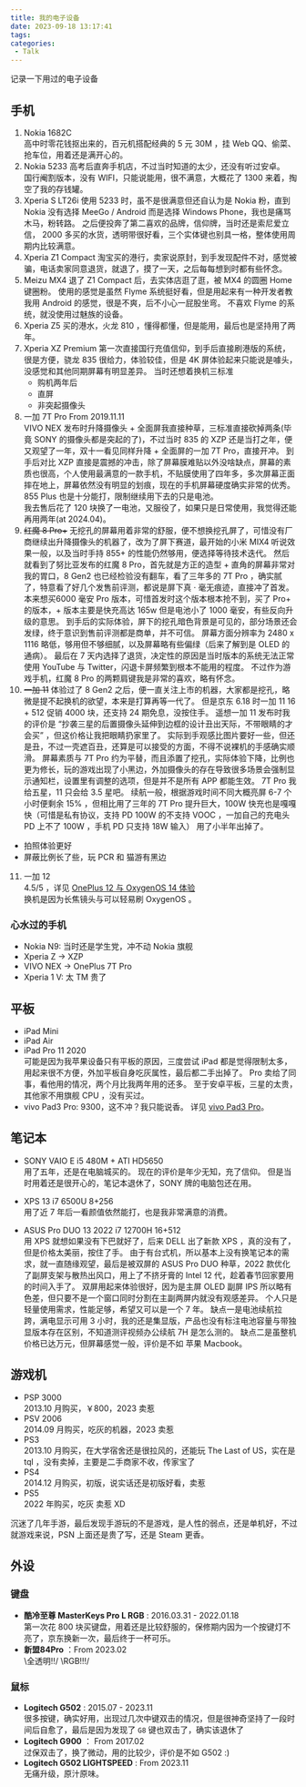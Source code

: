 ```yaml
---
title: 我的电子设备
date: 2023-09-18 13:17:41
tags: 
categories:
 - Talk
---
```


记录一下用过的电子设备

<!--more-->

## 手机

1. Nokia 1682C   
高中时零花钱抠出来的，百元机搭配经典的 5 元 30M ，挂 Web QQ、偷菜、抢车位，用着还是满开心的。
2. Nokia 5233
高考后直奔手机店，不过当时知道的太少，还没有听过安卓。  
国行阉割版本，没有 WIFI，只能说能用，很不满意，大概花了 1300 来着，掏空了我的存钱罐。  
3. Xperia S LT26i
使用 5233 时，虽不是很满意但还自认为是 Nokia 粉，直到 Nokia 没有选择 MeeGo / Android 而是选择 Windows Phone，我也是痛骂木马，粉转路。
之后便投奔了第二喜欢的品牌，信仰牌，当时还是索尼爱立信， 2000 多买的水货，透明带很好看，三个实体键也别具一格，整体使用周期内比较满意。 
4. Xperia Z1 Compact
淘宝买的港行，卖家说原封，到手发现配件不对，感觉被骗，电话卖家同意退货，就退了，摸了一天，之后每每想到时都有些怀念。 
5. Meizu MX4
退了 Z1 Compact 后，去实体店逛了逛，被 MX4 的圆圈 Home 键圈粉。
使用的感觉是虽然 Flyme 系统挺好看，但是用起来有一种开发者教我用 Android 的感觉，很是不爽，后不小心一屁股坐弯。
不喜欢 Flyme 的系统，就没使用过魅族的设备。  
6. Xperia Z5 
买的港水，火龙 810 ，懂得都懂，但是能用，最后也是坚持用了两年。
7. Xperia XZ Premium
第一次直接国行充值信仰，到手后直接刷港版的系统，很是方便，骁龙 835 很给力，体验较佳，但是 4K 屏体验起来只能说是噱头，没感觉和其他同期屏幕有明显差异。
当时还想着换机三标准
    - 购机两年后
    - 直屏
    - 非突起摄像头
8. 一加 7T Pro From 2019.11.11    
VIVO NEX 发布时升降摄像头 + 全面屏我直接种草，三标准直接砍掉两条(毕竟 SONY 的摄像头都是突起的了)，不过当时 835 的 XZP 还是当打之年，便又观望了一年，双十一看见同样升降 + 全面屏的一加 7T Pro，直接开冲。
到手后对比 XZP 直接是震撼的冲击，除了屏幕膜难贴以外没啥缺点，屏幕的素质也很高，个人使用最满意的一款手机，不贴膜使用了四年多，多次屏幕正面摔在地上，屏幕依然没有明显的划痕，现在的手机屏幕硬度确实非常的优秀。  
855 Plus 也是十分能打，限制继续用下去的只是电池。  
我去售后花了 120 块换了一电池，又服役了，如果只是日常使用，我觉得还能再用两年(at 2024.04)。  
9. ~~红魔 8 Pro+~~
无挖孔的屏幕用着非常的舒服，便不想换挖孔屏了，可惜没有厂商继续出升降摄像头的机器了，改为了屏下赛道，最开始的小米 MIX4 听说效果一般，以及当时手持 855+ 的性能仍然够用，便选择等待技术迭代。
然后就看到了努比亚发布的红魔 8 Pro，首先就是方正的造型 + 直角的屏幕非常对我的胃口，8 Gen2 也已经检验没有翻车，看了三年多的 7T Pro ，确实腻了，特意看了好几个发售前评测，都说是屏下真 · 毫无痕迹，直接冲了首发。
本来想买6000 毫安 Pro 版本，可惜首发时这个版本根本抢不到，买了 Pro+ 的版本，+ 版本主要是快充高达 165w 但是电池小了 1000 毫安，有些反向升级的意思。
到手后的实际体验，屏下的挖孔暗色背景是可见的，部分场景还会发绿，终于意识到售前评测都是商单，并不可信。
屏幕方面分辨率为 2480 x 1116 略低，够用但不够细腻，以及屏幕略有些偏绿（后来了解到是 OLED 的通病）。
最后在 7 天内选择了退货，决定性的原因是当时版本的系统无法正常使用 YouTube 与 Twitter，闪退卡屏频繁到根本不能用的程度。
不过作为游戏手机，红魔 8 Pro 的两颗肩键我是非常的喜欢，略有怀念。
10. ~~一加 11~~ 
体验过了 8 Gen2 之后，便一直关注上市的机器，大家都是挖孔，略微是提不起换机的欲望，本来是打算再等一代了。
但是京东 6.18 时一加 11 16 + 512 促销 4000 块，还支持 24 期免息，没按住手。
遥想一加 11 发布时我的评价是 “抄袭三星的后置摄像头延伸到边框的设计丑出天际，不带眼睛的才会买” ，但这价格让我把眼睛扔家里了。
实际到手观感比图片要好一些，但还是丑，不过一壳遮百丑，还算是可以接受的方面，不得不说裸机的手感确实顺滑。
屏幕素质与 7T Pro 约为平替，而且添置了挖孔，实际体验下降，比例也更为修长，玩的游戏出现了小黑边，外加摄像头的存在导致很多场景会强制显示通知栏，设置里有调整的选项，但是并不是所有 APP 都能生效。
7T Pro 我给五星，11 只会给 3.5 星吧。
续航一般，根据游戏时间不同大概亮屏 6-7 个小时便剩余 15% ，但相比用了三年的 7T Pro 提升巨大，100W 快充也是嘎嘎快（可惜是私有协议，支持 PD 100W 的不支持 VOOC ，一加自己的充电头 PD 上不了 100W ，手机 PD 只支持 18W 输入）
用了小半年出掉了。
- 拍照体验更好
- 屏蔽比例长了些，玩 PCR 和 猫游有黑边
11. 一加 12  
  4.5/5 ，详见 [OnePlus 12 与 OxygenOS 14 体验](https://homulilly.com/post/oneplus-12.html)  
  换机是因为长焦镜头与可以轻易刷 OxygenOS 。

### 心水过的手机
 - Nokia N9: 当时还是学生党，冲不动 Nokia 旗舰
 - Xperia Z -> XZP  
 - VIVO NEX -> OnePlus 7T Pro
 - Xperia 1 V: 太 TM 贵了

## 平板
 - iPad Mini
 - iPad Air
 - iPad Pro 11 2020  
  可能是因为我苹果设备只有平板的原因，三度尝试 iPad 都是觉得限制太多，用起来很不方便，外加平板自身吃灰属性，最后都二手出掉了。
  Pro 卖给了同事，看他用的情况，两个月比我两年用的还多。
  至于安卓平板，三星的太贵，其他家不用旗舰 CPU ，没有买过。
 - vivo Pad3 Pro: 
  9300，这不冲？我只能说香。
  详见 [vivo Pad3 Pro](https://homulilly.com/post/vivo-pad3-pro.html)。  

## 笔记本
- SONY VAIO E
i5 480M + ATI HD5650   
用了五年，还是在电脑城买的。
现在的评价是年少无知，充了信仰。
但是当时用着还是很开心的，笔记本退休了，SONY 牌的电脑包还在用。

- XPS 13 
i7 6500U 8+256  
用了近 7 年后一看颜值依然能打，也是我非常满意的消费。

- ASUS Pro DUO 13 2022
i7 12700H 16+512  
用 XPS 就想如果没有下巴就好了，后来 DELL 出了新款 XPS ，真的没有了，但是价格太美丽，按住了手。
由于有台式机，所以基本上没有换笔记本的需求，就一直随缘观望，最后是被双屏的 ASUS Pro DUO 种草，2022 款优化了副屏支架与散热出风口，用上了不挤牙膏的 Intel 12 代，趁着春节回家要用的时间入手了。
双屏用起来体验很好，因为是主屏 OLED 副屏  IPS 所以略有色差，但只要不是一个窗口同时分割在主副两屏内就没有观感差异。
个人只是轻量使用需求，性能足够，希望又可以是一个 7 年。
缺点一是电池续航拉跨，满电显示可用 3 小时，我的还是集显版，产品也没有标注电池容量与带独显版本存在区别，不知道测评视频办公续航 7H 是怎么测的。
缺点二是虽整机价格已达万元，但屏幕感觉一般，评价是不如 苹果 Macbook。 

## 游戏机
- PSP 3000  
  2013.10 月购买，￥800，2023 卖惹
- PSV 2006  
  2014.09 月购买，吃灰的机器，2023 卖惹
- PS3  
  2013.10 月购买，在大学宿舍还是很拉风的，还能玩 The Last of US，实在是 tql ，没有卖掉，主要是二手商家不收，传家宝了
- PS4   
  2014.12 月购买，初版，说实话还是初版好看，卖惹
- PS5  
  2022 年购买，吃灰 卖惹 XD

沉迷了几年手游，最后发现手游玩的不是游戏，是人性的弱点，还是单机好，不过就游戏来说，PSN 上面还是贵了写，还是 Steam 更香。  

## 外设
### 键盘
- **酷冷至尊 MasterKeys Pro L RGB** : 2016.03.31 - 2022.01.18  
第一次花 800 块买键盘，用着还是比较舒服的，保修期内因为一个按键灯不亮了，京东换新一次，最后终于一杯可乐。
- **新盟84Pro** ：From 2023.02   
\全透明!!/ \RGB!!!/ 

### 鼠标
- **Logitech G502** : 2015.07 - 2023.11  
很多按键，确实好用，出现过几次中键双击的情况，但是很神奇坚持了一段时间后自愈了，最后是因为发现了 `G8` 键也双击了，确实该退休了
- **Logitech G900** ： From 2017.02  
过保双击了，换了微动，用的比较少，评价是不如 G502 :)
- **Logitech G502 LIGHTSPEED** : From 2023.11  
无痛升级，原汁原味。
